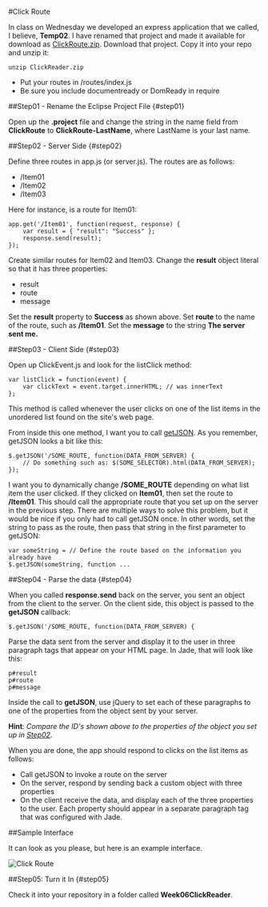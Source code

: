  #Click Route

In class on Wednesday we developed an express application that we called, I believe, **Temp02**. I have renamed that project and made it available for download as [ClickRoute.zip][ClickRoute]. Download that project. Copy it into your repo and unzip it:

    unzip ClickReader.zip
    
[ClickRoute]: http://elvenware.com/charlie/downloads/ClickRoute.zip

- Put your routes in /routes/index.js
- Be sure you include documentready or DomReady in require
    
##Step01 - Rename the Eclipse Project File {#step01}

Open up the **.project** file and change the string in the name field from **ClickRoute** to **ClickRoute-LastName**, where LastName is your last name.

##Step02 - Server Side {#step02}

Define three routes in app.js (or server.js). The routes are as follows:

- /Item01
- /Item02
- /Item03

Here for instance, is a route for Item01:

    app.get('/Item01', function(request, response) {
        var result = { "result": "Success" };
        response.send(result);
    });

Create similar routes for Item02 and Item03. Change the **result** object literal so that it has three properties:

- result
- route
- message

Set the **result** property to **Success** as shown above. Set **route** to the name of the route, such as **/Item01**. Set the **message** to the string **The server sent me.**

##Step03 - Client Side {#step03}

Open up ClickEvent.js and look for the listClick method:

    var listClick = function(event) {
        var clickText = event.target.innerHTML; // was innerText
    };

This method is called whenever the user clicks on one of the list items in the unordered list found on the site's web page. 

From inside this one method, I want you to call [getJSON][getJson]. As you remember, getJSON looks a bit like this:

    $.getJSON('/SOME_ROUTE, function(DATA_FROM_SERVER) {
        // Do something such as: $(SOME_SELECTOR).html(DATA_FROM_SERVER);
    });

I want you to dynamically change **/SOME_ROUTE** depending on what list item the user clicked. If they clicked on **Item01**, then set the route to **/Item01**. This should call the appropriate route that you set up on the server in the previous step. There are multiple ways to solve this problem, but it would be nice if you only had to call getJSON once. In other words, set the string to pass as the route, then pass that string in the first parameter to getJSON:

    var someString = // Define the route based on the information you already have
    $.getJSON(someString, function ... 
    
##Step04 - Parse the data {#step04}

When you called **response.send** back on the server, you sent an object from the client to the server. On the client side, this object is passed to the **getJSON** callback:

    $.getJSON('/SOME_ROUTE, function(DATA_FROM_SERVER) {
    
Parse the data sent from the server and display it to the user in three paragraph tags that appear on your HTML page. In Jade, that will look like this:

    p#result
    p#route
    p#message
    
Inside the call to **getJSON**, use jQuery to set each of these paragraphs to one of the properties from the object sent by your server. 

**Hint**: *Compare the ID's shown above to the properties of the object you set up in [Step02](#step02)*. 

When you are done, the app should respond to clicks on the list items as follows:

- Call getJSON to invoke a route on the server
- On the server, respond by sending back a custom object with three properties
- On the client receive the data, and display each of the three properties to the user. Each property should appear in a separate paragraph tag that was configured with Jade.

[getJson]: http://www.elvenware.com/charlie/development/web/JavaScript/JQueryBasic.html#getJSON

##Sample Interface

It can look as you please, but here is an example interface.

![Click Route](http://www.elvenware.com/charlie/books/CloudNotes/Images/ClickEvents05.png)

##Step05: Turn it In {#step05}

Check it into your repository in a folder called **Week06ClickReader**. 
